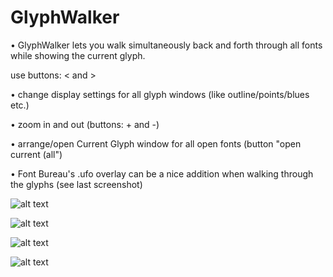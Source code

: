 GlyphWalker
===================

• GlyphWalker lets you walk simultaneously back and forth through all fonts while showing the current glyph.
  
  use buttons: < and >

• change display settings for all glyph windows (like outline/points/blues etc.)

• zoom in and out  (buttons: + and -)

• arrange/open Current Glyph window for all open fonts (button "open current (all")


• Font Bureau's .ufo overlay can be a nice addition when walking through the glyphs (see last screenshot)


![alt text](https://github.com/luke-snider/robofont-extensions/blob/master/GlyphWalker/GlyphWalker_screen1.png)



![alt text](https://github.com/luke-snider/robofont-extensions/blob/master/GlyphWalker/GlyphWalker_screen4.png)



![alt text](https://github.com/luke-snider/robofont-extensions/blob/master/GlyphWalker/GlyphWalker_screen2.png)


![alt text](https://github.com/luke-snider/robofont-extensions/blob/master/GlyphWalker/GlyphWalker_screen3.png)
